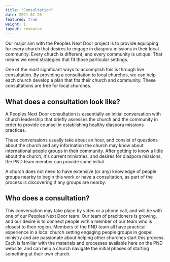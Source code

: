 ```yaml
---
title: "Consultation"
date: 2021-02-26
featured: true
weight: 1
layout: resource
---
```


Our major aim with the Peoples Next Door project is to provide equipping for every church that desires to engage in diaspora missions in their local community. Every church is different, and every community is unique. That means we need strategies that fit those particular settings.

One of the most significant ways to accomplish this is through live consultation. By providing a consultation to local churches, we can help each church develop a plan that fits their church and community. These consultations are free for local churches.

## What does a consultation look like?
A Peoples Next Door consultation is essentially an initial conversation with church leadership that briefly assesses the church and the community in order to provide counsel in establishing healthy diaspora missions practices.

These conversaions usually take about an hour, and consist of questions about the church and any information the church may know about international people groups in their community. After getting to know a little about the church, it's current ministries, and desires for diaspora missions, the PND team member can provide some initial 

A church does not need to have extensive (or any) knowledge of people groups nearby to begin this work or have a consultation, as part of the process is discovering if any groups are nearby.

## Who does a consultation?
This conversation may take place by video or a phone call, and will be with one of our Peoples Next Door team. Our team of pracitioners is growing, and our desire is to connect people with a member of our team who is closest to their region. Members of the PND team all have practical experience in a local church setting engaging people groups in gospel ministry and are passionate about helping other churches start this process. Each is familiar with the materials and processes available here on the PND website, and can help a church navigate the initial phases of starting something at their own church.